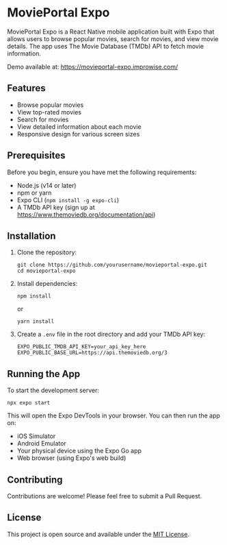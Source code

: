 # MoviePortal Expo

MoviePortal Expo is a React Native mobile application built with Expo that allows users to browse popular movies, search for movies, and view movie details. The app uses The Movie Database (TMDb) API to fetch movie information.

Demo available at: https://movieportal-expo.improwise.com/

## Features

- Browse popular movies
- View top-rated movies
- Search for movies
- View detailed information about each movie
- Responsive design for various screen sizes

## Prerequisites

Before you begin, ensure you have met the following requirements:

- Node.js (v14 or later)
- npm or yarn
- Expo CLI (`npm install -g expo-cli`)
- A TMDb API key (sign up at https://www.themoviedb.org/documentation/api)

## Installation

1. Clone the repository:

   ```
   git clone https://github.com/yourusername/movieportal-expo.git
   cd movieportal-expo
   ```

2. Install dependencies:

   ```
   npm install
   ```

   or

   ```
   yarn install
   ```

3. Create a `.env` file in the root directory and add your TMDb API key:
   ```
   EXPO_PUBLIC_TMDB_API_KEY=your_api_key_here
   EXPO_PUBLIC_BASE_URL=https://api.themoviedb.org/3
   ```

## Running the App

To start the development server:

```
npx expo start
```

This will open the Expo DevTools in your browser. You can then run the app on:

- iOS Simulator
- Android Emulator
- Your physical device using the Expo Go app
- Web browser (using Expo's web build)

## Contributing

Contributions are welcome! Please feel free to submit a Pull Request.

## License

This project is open source and available under the [MIT License](LICENSE).
